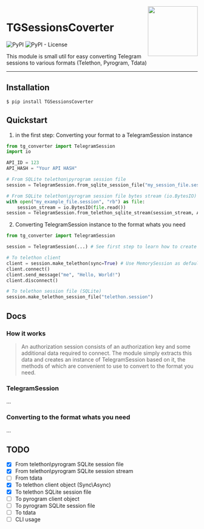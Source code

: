 <img src="https://cdn4.iconfinder.com/data/icons/social-media-and-logos-12/32/Logo_telegram_Airplane_Air_plane_paper_airplane-33-256.png" align="right" width="131" />

# TGSessionsCoverter
![PyPI](https://img.shields.io/pypi/v/TGSessionsCoverter)
![PyPI - License](https://img.shields.io/pypi/l/TGSessionsCoverter)


This module is small util for easy converting Telegram sessions  to various formats (Telethon, Pyrogram, Tdata)
<hr/>


## Installation
```
$ pip install TGSessionsCoverter
```

## Quickstart

1. in the first step: Converting your format to a TelegramSession instance

```python
from tg_converter import TelegramSession
import io

API_ID = 123
API_HASH = "Your API HASH"

# From SQLite telethon\pyrogram session file
session = TelegramSession.from_sqlite_session_file("my_session_file.session", API_ID, API_HASH)

# From SQLite telethon\pyrogram session file bytes stream (io.BytesIO)
with open("my_example_file.session", "rb") as file:
    session_stream = io.BytesIO(file.read())
session = TelegramSession.from_telethon_sqlite_stream(session_stream, API_ID, API_HASH)
```

2. Converting TelegramSession instance to the format whats you need

```python
from tg_converter import TelegramSession

session = TelegramSession(...) # See first step to learn how to create from various formats

# To telethon client
client = session.make_telethon(sync=True) # Use MemorySession as default, see docs
client.connect()
client.send_message("me", "Hello, World!")
client.disconnect()

# To telethon session file (SQLite)
session.make_telethon_session_file("telethon.session")
```

## Docs

### How it works
> An authorization session consists of an authorization key and some additional data required to connect. The module simply extracts this data and creates an instance of TelegramSession based on it, the methods of which are convenient to use to convert to the format you need.



### TelegramSession

...

### Converting to the format whats you need

...


## TODO

- [x] From telethon\pyrogram SQLite session file
- [x] From telethon\pyrogram SQLite session stream
- [ ] From tdata
- [x] To telethon client object (Sync\Async)
- [x] To telethon SQLite session file
- [ ] To pyrogram client object
- [ ] To pyrogram SQLite session file
- [ ] To tdata
- [ ] CLI usage